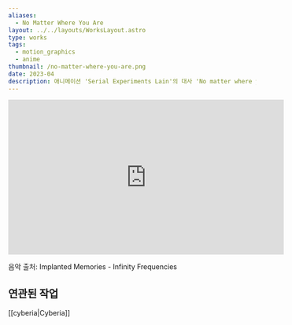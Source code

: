 ```yaml
---
aliases:
  - No Matter Where You Are
layout: ../../layouts/WorksLayout.astro
type: works
tags:
  - motion_graphics
  - anime
thumbnail: /no-matter-where-you-are.png
date: 2023-04
description: 애니메이션 'Serial Experiments Lain'의 대사 'No matter where you are, everybody is always connected'를 영상으로 만들었습니다.
---
```

<iframe width="560" height="315" src="https://www.youtube.com/embed/kmSR2axRvGQ?si=5hkWC0xF8tCMbAYL" title="YouTube video player" frameborder="0" allow="accelerometer; autoplay; clipboard-write; encrypted-media; gyroscope; picture-in-picture; web-share" referrerpolicy="strict-origin-when-cross-origin" allowfullscreen></iframe>

음악 출처: Implanted Memories - Infinity Frequencies

## 연관된 작업
[[cyberia|Cyberia]]